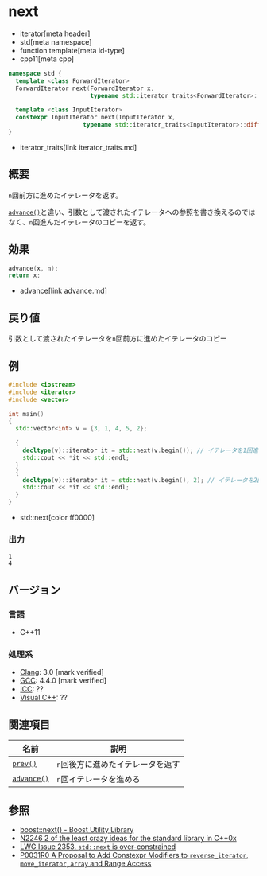 # next
* iterator[meta header]
* std[meta namespace]
* function template[meta id-type]
* cpp11[meta cpp]

```cpp
namespace std {
  template <class ForwardIterator>
  ForwardIterator next(ForwardIterator x,
                       typename std::iterator_traits<ForwardIterator>::difference_type n = 1);  // C++11

  template <class InputIterator>
  constexpr InputIterator next(InputIterator x,
                     typename std::iterator_traits<InputIterator>::difference_type n = 1);      // C++17
}
```
* iterator_traits[link iterator_traits.md]

## 概要
`n`回前方に進めたイテレータを返す。

[`advance()`](/reference/iterator/advance.md)と違い、引数として渡されたイテレータへの参照を書き換えるのではなく、`n`回進んだイテレータのコピーを返す。


## 効果
```cpp
advance(x, n);
return x;
```
* advance[link advance.md]


## 戻り値
引数として渡されたイテレータを`n`回前方に進めたイテレータのコピー


## 例
```cpp example
#include <iostream>
#include <iterator>
#include <vector>

int main()
{
  std::vector<int> v = {3, 1, 4, 5, 2};

  {
    decltype(v)::iterator it = std::next(v.begin()); // イテレータを1回進める
    std::cout << *it << std::endl;
  }
  {
    decltype(v)::iterator it = std::next(v.begin(), 2); // イテレータを2回進める
    std::cout << *it << std::endl;
  }
}
```
* std::next[color ff0000]

### 出力
```
1
4
```

## バージョン
### 言語
- C++11

### 処理系
- [Clang](/implementation.md#clang): 3.0 [mark verified]
- [GCC](/implementation.md#gcc): 4.4.0 [mark verified]
- [ICC](/implementation.md#icc): ??
- [Visual C++](/implementation.md#visual_cpp): ??


## 関連項目

| 名前                      | 説明                              |
|---------------------------|-----------------------------------|
| [`prev()`](prev.md)       | `n`回後方に進めたイテレータを返す |
| [`advance()`](advance.md) | `n`回イテレータを進める           |


## 参照
- [boost::next() - Boost Utility Library](http://www.boost.org/doc/libs/release/libs/utility/utility.htm#functions_next_prior)
- [N2246 2 of the least crazy ideas for the standard library in C++0x](http://www.open-std.org/jtc1/sc22/wg21/docs/papers/2007/n2246.html)
- [LWG Issue 2353. `std::next` is over-constrained](https://wg21.cmeerw.net/lwg/issue2353)
- [P0031R0 A Proposal to Add Constexpr Modifiers to `reverse_iterator`, `move_iterator`, `array` and Range Access](http://www.open-std.org/jtc1/sc22/wg21/docs/papers/2015/p0031r0.html)

